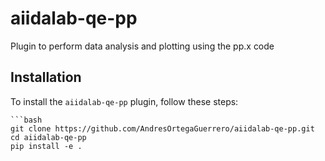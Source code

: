 # aiidalab-qe-pp
Plugin to perform data analysis and plotting using the pp.x code

## Installation
To install the `aiidalab-qe-pp` plugin, follow these steps:

    ```bash
    git clone https://github.com/AndresOrtegaGuerrero/aiidalab-qe-pp.git
    cd aiidalab-qe-pp
    pip install -e . 


